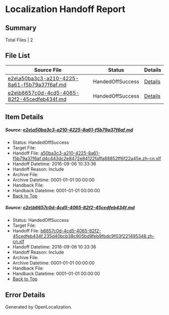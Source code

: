 # <a name='report-top'></a> Localization Handoff Report

## Summary
 Total Files | 2

## File List
 Source File | Status | Details 
 ----------- | ------ | ------- 
 [e2e\a50ba3c3-a210-4225-8a61-f5b79a37f6af.md](https://github.com/OpenLocalizationTestOrg/ol-test0/blob/29d08affcf480cddcf396083ad8eb287b2c2be68/e2e/a50ba3c3-a210-4225-8a61-f5b79a37f6af.md) | HandedOffSuccess | [Details](#1fb5508b544f3b0aad985b41de07a252418d0a003)
 [e2e\b6657c0d-4cd5-4065-82f2-45cedfeb434f.md](https://github.com/OpenLocalizationTestOrg/ol-test0/blob/29d08affcf480cddcf396083ad8eb287b2c2be68/e2e/b6657c0d-4cd5-4065-82f2-45cedfeb434f.md) | HandedOffSuccess | [Details](#e67d6d300cb3bd954edf7c0216565c95c24d8bb14)

## Item Details
##### <a name='1fb5508b544f3b0aad985b41de07a252418d0a003'></a> Source: [e2e\a50ba3c3-a210-4225-8a61-f5b79a37f6af.md](https://github.com/OpenLocalizationTestOrg/ol-test0/blob/29d08affcf480cddcf396083ad8eb287b2c2be68/e2e/a50ba3c3-a210-4225-8a61-f5b79a37f6af.md)
* Status: HandedOffSuccess
* Target File: 
* Handoff File: [a50ba3c3-a210-4225-8a61-f5b79a37f6af.d4c443dc2e8472e84122faffa88852ff6f22a45e.zh-cn.xlf](https://github.com/OpenLocalizationTestOrg/ol-test0-handoff/blob/410c866a5284dc83d6001e810dd0a04dbfe2fa12/ol-handoff/OpenLocalizationTestOrg/ol-test0-zhcn/ci/ht/a50ba3c3-a210-4225-8a61-f5b79a37f6af.d4c443dc2e8472e84122faffa88852ff6f22a45e.zh-cn.xlf)
* Handoff Datetime: 2016-09-06 10:33:36
* Handoff Reason: Include
* Archive File: 
* Archive Datetime: 0001-01-01 00:00:00
* Handback File: 
* Handback Datetime: 0001-01-01 00:00:00
* [Back to Top](#report-top)

##### <a name='e67d6d300cb3bd954edf7c0216565c95c24d8bb14'></a> Source: [e2e\b6657c0d-4cd5-4065-82f2-45cedfeb434f.md](https://github.com/OpenLocalizationTestOrg/ol-test0/blob/29d08affcf480cddcf396083ad8eb287b2c2be68/e2e/b6657c0d-4cd5-4065-82f2-45cedfeb434f.md)
* Status: HandedOffSuccess
* Target File: 
* Handoff File: [b6657c0d-4cd5-4065-82f2-45cedfeb434f.235d40bcb38c905bd9feb9fbdc9f03f221495348.zh-cn.xlf](https://github.com/OpenLocalizationTestOrg/ol-test0-handoff/blob/410c866a5284dc83d6001e810dd0a04dbfe2fa12/ol-handoff/OpenLocalizationTestOrg/ol-test0-zhcn/ci/ht/b6657c0d-4cd5-4065-82f2-45cedfeb434f.235d40bcb38c905bd9feb9fbdc9f03f221495348.zh-cn.xlf)
* Handoff Datetime: 2016-09-06 10:33:36
* Handoff Reason: Include
* Archive File: 
* Archive Datetime: 0001-01-01 00:00:00
* Handback File: 
* Handback Datetime: 0001-01-01 00:00:00
* [Back to Top](#report-top)


## Error Details

Generated by OpenLocalization.

